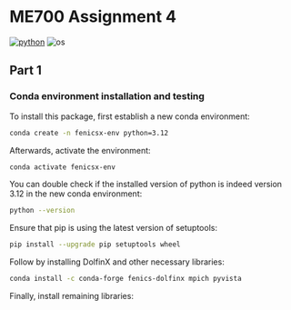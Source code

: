 # ME700 Assignment 4

[![python](https://img.shields.io/badge/python-3.12-blue.svg)](https://www.python.org/)
![os](https://img.shields.io/badge/os-ubuntu%20|%20macos%20|%20windows-blue.svg)

## Part 1

### Conda environment installation and testing

To install this package, first establish a new conda environment:
```bash
conda create -n fenicsx-env python=3.12
```
Afterwards, activate the environment:
```bash
conda activate fenicsx-env
```

You can double check if the installed version of python is indeed version 3.12 in the new conda environment:
```bash
python --version
```

Ensure that pip is using the latest version of setuptools:
```bash
pip install --upgrade pip setuptools wheel
```

Follow by installing DolfinX and other necessary libraries:
```bash
conda install -c conda-forge fenics-dolfinx mpich pyvista
```

Finally, install remaining libraries:
```bash


